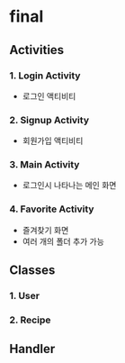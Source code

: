 # final


## Activities

### 1. Login Activity
- 로그인 액티비티

### 2. Signup Activity
- 회원가입 액티비티

### 3. Main Activity
- 로그인시 나타나는 메인 화면

### 4. Favorite Activity
- 즐겨찾기 화면
- 여러 개의 폴더 추가 가능


## Classes

### 1. User
### 2. Recipe

## Handler
